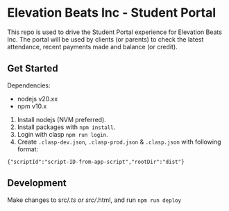 <!--
Copyright 2024 Elevation Beats Inc

Licensed under the Apache License, Version 2.0 (the "License");
you may not use this file except in compliance with the License.
You may obtain a copy of the License at

      http://www.apache.org/licenses/LICENSE-2.0

Unless required by applicable law or agreed to in writing, software
distributed under the License is distributed on an "AS IS" BASIS,
WITHOUT WARRANTIES OR CONDITIONS OF ANY KIND, either express or implied.
See the License for the specific language governing permissions and
limitations under the License.
-->
# Elevation Beats Inc - Student Portal

This repo is used to drive the Student Portal experience for Elevation Beats Inc. The portal will be used by clients (or parents) to check the latest attendance, recent payments made and balance (or credit).

## Get Started

Dependencies:

* nodejs v20.xx
* npm v10.x

1. Install nodejs (NVM preferred).
2. Install packages with `npm install`.
3. Login with clasp `npm run login`.
4. Create `.clasp-dev.json`, `.clasp-prod.json` & `.clasp.json` with following format:
```
{"scriptId":"script-ID-from-app-script","rootDir":"dist"}
```

## Development
Make changes to src/*.ts or src/*.html, and run `npm run deploy`